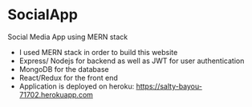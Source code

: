 # SocialApp
Social Media App using MERN stack 
- I used MERN stack in order to build this website
- Express/ Nodejs for backend as well as JWT for user authentication
- MongoDB for the database
- React/Redux for the front end
- Application is deployed on heroku: https://salty-bayou-71702.herokuapp.com
